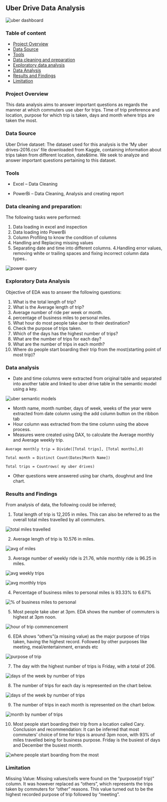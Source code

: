 ## Uber Drive Data Analysis

![uber dashboard](https://github.com/TheOlajide/Uber-drive-analysis/assets/155437593/d48424e1-17bc-4440-bbb4-463a4517ce2f)


### Table of content
-	[Project Overview](#project-overview)
-	[Data Source](#data-source)
-	[Tools](#tools)
-	[Data cleaning and preparation](#data-cleaning-and-preparation)
-	[Exploratory data analysis](#exploratory-data-analysis)
-	[Data Analysis](#data-analysis)
-	[Results and Findings](#results-and-findings)
-	[Limitation](#limitation)

### Project Overview
This data analysis aims to answer important questions as regards the manner at which commuters use uber for trips. Time of trip preference and location, purpose for which trip is taken, days and month where trips are taken the most.


### Data Source

Uber Drive dataset: The dataset used for this analysis is the ‘My uber drives-2016.csv’ file downloaded from Kaggle, containing information about trips taken from different location, date&time. We seek to analyze and answer important questions pertaining to this dataset.

### Tools
- Excel – Data Cleaning

- PowerBi – Data Cleaning, Analysis and creating report


### Data cleaning and preparation:

The following tasks were performed:

1. Data loading in excel and inspection
2. Data loading into PowerBi
3. Column Profiling to know the condition of columns
4. Handling and Replacing missing values
5. Separating date and time into different columns.
4.Handling error values, removing white or trailing spaces and fixing incorrect column data types..

![power query](https://github.com/TheOlajide/Uber-drive-analysis/assets/155437593/16f8716e-8825-40fb-b3d8-e567c8258c72)


### Exploratory Data Analysis

Objective of EDA was to answer the following questions:

1. What is the total length of trip?
2. What is the Average length of trip?
3. ⁠Average number of ride per week or month.
4. ⁠percentage of business miles to personal miles.
5. ⁠What hour do most people take uber to their destination?
6. Check the purpose of trips taken.
7. ⁠Which of the days has the highest number of trips?
8. ⁠What are the number of trips for each day?
9. ⁠What are the number of trips in each month?
10. ⁠Where do people start boarding their trip from the most(starting point of most trip)? 

### Data analysis

-	Date and time columns were extracted from original table and separated into another table and linked to uber drive table in the semantic model using a key.

![uber semantic models](https://github.com/TheOlajide/Uber-drive-analysis/assets/155437593/d7725453-8444-4a30-81e8-87c412ac82fc)

-	Month name, month number, days of week, weeks of the year were extracted from date column using the add column button on the ribbon tab
-	Hour column was extracted from the time column using the above process.
-	Measures were created using DAX, to calculate the Average monthly and Average weekly trip.

```
Average monthly trip = Divide([Total trips], [Total months],0)

Total month = Distinct Count(Dates[Month Name])

Total trips = Countrows( my uber drives)
```
-	Other questions were answered using bar charts, doughnut and line chart.


### Results and Findings

From analysis of data, the following could be inferred;

1. Total length of trip is 12,205 in miles. This can also be referred to as the overall total miles travelled by all commuters.

![total miles travelled](https://github.com/TheOlajide/Uber-drive-analysis/assets/155437593/ec94087d-9445-4b9b-981d-f9cafce93782)

2. ⁠Average length of trip is 10.576 in miles.

![avg of miles](https://github.com/TheOlajide/Uber-drive-analysis/assets/155437593/b9d4887a-c655-4366-988b-ade5ee80e79a)

3. ⁠Average number of weekly ride is 21.76, while monthly ride is 96.25 in miles.

![avg weekly trips](https://github.com/TheOlajide/Uber-drive-analysis/assets/155437593/91d400b1-8417-4e07-95f2-4d00a82538b2)

![avg monthly trips](https://github.com/TheOlajide/Uber-drive-analysis/assets/155437593/b8d7deea-06fc-4a53-bf04-b28f4db0b8d7)

4. ⁠Percentage of business miles to personal miles is 93.33% to 6.67%

![% of business miles to personal](https://github.com/TheOlajide/Uber-drive-analysis/assets/155437593/5c818a06-eb6f-4750-b1bb-4bd22570df23)

5. ⁠Most people take uber at 3pm. EDA shows the number of commuters is highest at 3pm noon.

![hour of trip commencement](https://github.com/TheOlajide/Uber-drive-analysis/assets/155437593/e260d076-e8b8-47be-9652-dd1bd983b465)

6. ⁠EDA shows “others”(a missing value) as the major purpose of trips taken, having the highest record. Followed by other purposes like meeting, meal/entertainment, errands etc

![purpose of trip](https://github.com/TheOlajide/Uber-drive-analysis/assets/155437593/bbb030e2-7542-49d3-8ec8-361226486e05)

7. ⁠The day with the highest number of trips is Friday, with a total of 206.

![days of the week by number of trips](https://github.com/TheOlajide/Uber-drive-analysis/assets/155437593/b78215c8-39f8-4bde-aaa3-0a8e60f428cd)

8. ⁠The number of trips for each day is represented on the chart below.

![days of the week by number of trips](https://github.com/TheOlajide/Uber-drive-analysis/assets/155437593/9dc74091-7529-427d-b683-94be3488686e)


9. ⁠The number of trips in each month is represented on the chart below.

![month by number of trips](https://github.com/TheOlajide/Uber-drive-analysis/assets/155437593/0e814be4-e951-4cf1-ada3-3337a4162cc4)

10. ⁠Most people start boarding their trip from a location called Cary. Conclusion and recommendation: It can be inferred that most commuters’ choice of time for trips is around 3pm noon, with 93% of miles travelled being for business purpose. Friday is the busiest of days and December the busiest month.

![where people start boarding from the most](https://github.com/TheOlajide/Uber-drive-analysis/assets/155437593/b85e5672-0cbf-4728-aa52-b3309986355f)


### Limitation

Missing Value: Missing values/cells were found on the “purpose(of trip)” column. It was however replaced as “others”, which represents the trips taken by commuters for “other” reasons. This value turned out to be the highest recorded purpose of trip followed by “meeting”.

